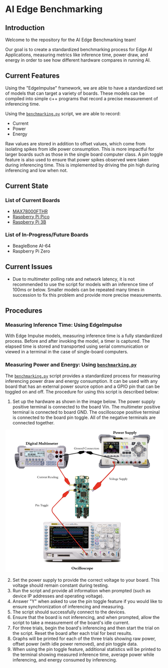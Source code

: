 # AI Edge Benchmarking

## Introduction
Welcome to the repository for the AI Edge Benchmarking team!

Our goal is to create a standardized benchmarking process for Edge AI Applications, measuring metrics like inference time, power draw, and energy in order to see how different hardware compares in running AI.

## Current Features
Using the "EdgeImpulse" framework, we are able to have a standardized set of models that can target a variety of boards. These models can be compiled into simple c++ programs that record a precise measurement of inferencing time.

<html>
  
<div>
  <span>  Using the  </span>
  <a href="./scripts/benchmarking.py"><code>benchmarking.py</code></a> script, we are able to record: <br>
  <ul>
    <li>Current</li>
    <li>Power</li>
    <li>Energy</li>
  </ul>
</div>
</html>

Raw values are stored in addition to offset values, which come from isolating spikes from idle power consumption. This is more impactful for larger boards such as those in the single board computer class. A pin toggle feature is also used to ensure that power spikes observed were taken during inferencing time. This is implemented by driving the pin high during inferencing and low when not.


<html>
    <h2> Current State </h2>
    <h3> List of Current Boards </h3>
    <ul>
        <li><a href = "/MAX78000_FTHR">MAX78000FTHR</a></li>
        <li><a href = "RaspberryPi_Pico">Raspberry Pi Pico</a></li>
        <li><a href = "RaspberryPi_3B">Raspberry Pi 3B</a></li>
    </ul>
    <h3>List of In-Progress/Future Boards</h3>
    <ul>
        <li>BeagleBone AI-64</li>
        <li>Raspberry Pi Zero</li>
    </ul>
</html>

## Current Issues
- Due to multimeter polling rate and network latency, it is not recommended to use the script for models with an inference time of 100ms or below. Smaller models can be repeated many times in succession to fix this problem and provide more precise measurements.

## Procedures
### Measuring Inference Time: Using EdgeImpulse
With Edge Impulse models, measuring inference time is a fully standardized process. Before and after invoking the model, a timer is captured. The elapsed time is stored and transported using serial communication or viewed in a terminal in the case of single-board computers.  

### Measuring Power and Energy: Using <a href="./scripts/benchmarking.py"><code>benchmarking.py</code></a>
The <a href="./scripts/benchmarking.py"><code>benchmarking.py</code></a> script provides a standardized process for measuring inferencing power draw and energy consumption. It can be used with any board that has an external power source option and a GPIO pin that can be toggled on and off.
The procedure for using this script is described below:
1. Set up the hardware as shown in the image below. The power supply positive terminal is connected to the board Vin. The multimeter positive terminal is connected to board GND. The oscilloscope positive terminal is connected to the board pin toggle. All of the negative terminals are connected together. 

![screenshot](Images/setup.png)

2. Set the power supply to provide the correct voltage to your board. This voltage should remain constant during testing.
3. Run the script and provide all information when prompted (such as device IP addresses and operating voltage). 
4. Answer "Y" when asked to use the pin toggle feature if you would like to ensure synchronization of inferencing and measuring.
5. The script should successfully connect to the devices.
6. Ensure that the board is not inferencing, and when prompted, allow the script to take a measurement of the board's idle current.
7. For three trials, begin the board's inferencing and then start the trial on the script. Reset the board after each trial for best results.
8. Graphs will be printed for each of the three trials showing raw power, offset power (with idle power removed), and pin toggle data.
9. When using the pin toggle feature, additional statistics will be printed to the terminal showing measured inference time, average power while inferencing, and energy consumed by inferencing.

